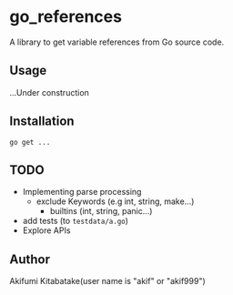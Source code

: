 # go\_references

A library to get variable references from Go source code.

## Usage

...Under construction

## Installation

`go get ...`

## TODO

* Implementing parse processing
    * exclude Keywords (e.g int, string, make...)
        * builtins (int, string, panic...)
* add tests (to `testdata/a.go`)
* Explore APIs

## Author

Akifumi Kitabatake(user name is "akif" or "akif999")
